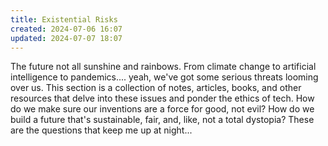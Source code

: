 ```yaml
---
title: Existential Risks
created: 2024-07-06 16:07
updated: 2024-07-07 18:07
---
```

The future not all sunshine and rainbows. From climate change to artificial intelligence to pandemics.... yeah, we've got some serious threats looming over us. This section is a collection of notes, articles, books, and other resources that delve into these issues and ponder the ethics of tech. How do we make sure our inventions are a force for good, not evil? How do we build a future that's sustainable, fair, and, like, not a total dystopia? These are the questions that keep me up at night...
